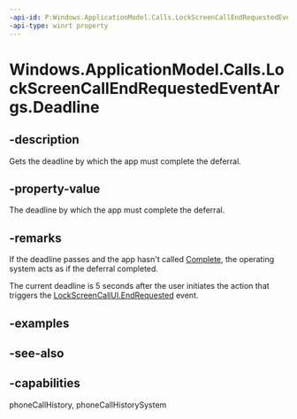 ```yaml
---
-api-id: P:Windows.ApplicationModel.Calls.LockScreenCallEndRequestedEventArgs.Deadline
-api-type: winrt property
---
```


<!-- Property syntax
public Windows.Foundation.DateTime Deadline { get; }
-->

# Windows.ApplicationModel.Calls.LockScreenCallEndRequestedEventArgs.Deadline

## -description
Gets the deadline by which the app must complete the deferral.

## -property-value
The deadline by which the app must complete the deferral.

## -remarks
If the deadline passes and the app hasn't called [Complete](lockscreencallendcalldeferral_complete.md), the operating system acts as if the deferral completed.

The current deadline is 5 seconds after the user initiates the action that triggers the [LockScreenCallUI.EndRequested](lockscreencallui_endrequested.md) event.

## -examples

## -see-also

## -capabilities
phoneCallHistory, phoneCallHistorySystem
